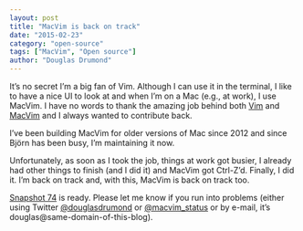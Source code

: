 ```yaml
---
layout: post
title: "MacVim is back on track"
date: "2015-02-23"
category: "open-source"
tags: ["MacVim", "Open source"]
author: "Douglas Drumond"
---
```


It’s no secret I’m a big fan of Vim. Although I can use it in the terminal, I like
to have a nice UI to look at and when I’m on a Mac (e.g., at work), I use MacVim. I
have no words to thank the amazing job behind both [Vim](http://www.vim.org) and 
[MacVim](https://code.google.com/p/macvim) and I always
wanted to contribute back.

I’ve been building MacVim for older versions of Mac since 2012 and since Björn has
been busy, I’m maintaining it now. 

Unfortunately, as soon as I took the job, things at work got busier, I already had
other things to finish (and I did it) and MacVim got Ctrl-Z’d. Finally, I did it.
I’m back on track and, with this, MacVim is back on track too.

[Snapshot
74](https://github.com/douglasdrumond/macvim/releases/tag/snapshot-74) is
ready. Please let me know if you run into problems (either using Twitter
[@douglasdrumond](https://twitter.com/douglasdrumond) or
[@macvim_status](https://twitter.com/macvim_status) or by e-mail, it’s
douglas@same-domain-of-this-blog).

